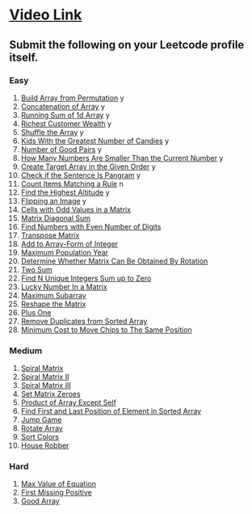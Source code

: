# [Video Link](https://youtu.be/n60Dn0UsbEk)

## Submit the following on your Leetcode profile itself.

### Easy
1. [Build Array from Permutation](https://leetcode.com/problems/build-array-from-permutation/)     y
2. [Concatenation of Array](https://leetcode.com/problems/concatenation-of-array/)                 y
3. [Running Sum of 1d Array](https://leetcode.com/problems/running-sum-of-1d-array/)               y
4. [Richest Customer Wealth](https://leetcode.com/problems/richest-customer-wealth/)               y
5. [Shuffle the Array](https://leetcode.com/problems/shuffle-the-array/)                           y
6. [Kids With the Greatest Number of Candies](https://leetcode.com/problems/kids-with-the-greatest-number-of-candies/)     y
7. [Number of Good Pairs](https://leetcode.com/problems/number-of-good-pairs/)          y
8. [How Many Numbers Are Smaller Than the Current Number](https://leetcode.com/problems/how-many-numbers-are-smaller-than-the-current-number/)  y
9. [Create Target Array in the Given Order](https://leetcode.com/problems/create-target-array-in-the-given-order/)       y
10. [Check if the Sentence Is Pangram](https://leetcode.com/problems/check-if-the-sentence-is-pangram/)    y
11. [Count Items Matching a Rule](https://leetcode.com/problems/count-items-matching-a-rule/)    n
12. [Find the Highest Altitude](https://leetcode.com/problems/find-the-highest-altitude/)        y
13. [Flipping an Image](https://leetcode.com/problems/flipping-an-image/)                        y
14. [Cells with Odd Values in a Matrix](https://leetcode.com/problems/cells-with-odd-values-in-a-matrix/)
15. [Matrix Diagonal Sum](https://leetcode.com/problems/matrix-diagonal-sum/)
16. [Find Numbers with Even Number of Digits](https://leetcode.com/problems/find-numbers-with-even-number-of-digits/)
17. [Transpose Matrix](https://leetcode.com/problems/transpose-matrix/)
18. [Add to Array-Form of Integer](https://leetcode.com/problems/add-to-array-form-of-integer/)
19. [Maximum Population Year](https://leetcode.com/problems/maximum-population-year/)
20. [Determine Whether Matrix Can Be Obtained By Rotation](https://leetcode.com/problems/determine-whether-matrix-can-be-obtained-by-rotation/)
21. [Two Sum](https://leetcode.com/problems/two-sum/)
22. [Find N Unique Integers Sum up to Zero](https://leetcode.com/problems/find-n-unique-integers-sum-up-to-zero/)
23. [Lucky Number In a Matrix](https://leetcode.com/problems/lucky-numbers-in-a-matrix/)
24. [Maximum Subarray](https://leetcode.com/problems/maximum-subarray/)
25. [Reshape the Matrix](https://leetcode.com/problems/reshape-the-matrix/)
26. [Plus One](https://leetcode.com/problems/plus-one/)
27. [Remove Duplicates from Sorted Array](https://leetcode.com/problems/remove-duplicates-from-sorted-array/)
28. [Minimum Cost to Move Chips to The Same Position](https://leetcode.com/problems/minimum-cost-to-move-chips-to-the-same-position/)

### Medium
1. [Spiral Matrix](https://leetcode.com/problems/spiral-matrix/)
2. [Spiral Matrix II](https://leetcode.com/problems/spiral-matrix-ii/)
3. [Spiral Matrix III](https://leetcode.com/problems/spiral-matrix-iii/)
4. [Set Matrix Zeroes](https://leetcode.com/problems/set-matrix-zeroes/)
5. [Product of Array Except Self](https://leetcode.com/problems/product-of-array-except-self/)
6. [Find First and Last Position of Element in Sorted Array](https://leetcode.com/problems/find-first-and-last-position-of-element-in-sorted-array/)
7. [Jump Game](https://leetcode.com/problems/jump-game/)
8. [Rotate Array](https://leetcode.com/problems/rotate-array/)
9. [Sort Colors](https://leetcode.com/problems/sort-colors/)
10. [House Robber](https://leetcode.com/problems/house-robber/)

### Hard
1. [Max Value of Equation](https://leetcode.com/problems/max-value-of-equation/)
2. [First Missing Positive](https://leetcode.com/problems/first-missing-positive/)
3. [Good Array](https://leetcode.com/problems/check-if-it-is-a-good-array/)
